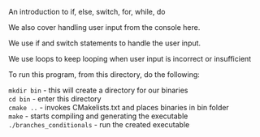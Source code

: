An introduction to if, else, switch, for, while, do

We also cover handling user input from the console here.

We use if and switch statements to handle the user input.

We use loops to keep looping when user input is incorrect or insufficient

To run this program, from this directory, do the following:

`mkdir bin`          - this will create a directory for our binaries<br>
`cd bin`             - enter this directory<br>
`cmake ..`           - invokes CMakelists.txt and places binaries in bin folder<br>
`make`               - starts compiling and generating the executable<br>
`./branches_conditionals`      - run the created executable
